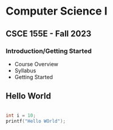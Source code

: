 # Computer Science I
## CSCE 155E - Fall 2023
### Introduction/Getting Started

- Course Overview
- Syllabus
- Getting Started

## Hello World

```c

int i = 10;
printf("Hello WOrld");

```
